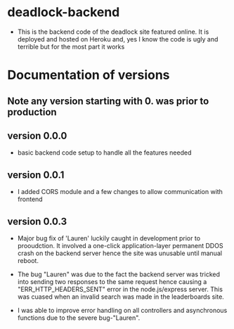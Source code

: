 # deadlock-backend
- This is the backend code of the deadlock site featured online. It is deployed and hosted on Heroku and, yes I know the code is ugly and terrible but for the most part it works

# Documentation of versions
## Note any version starting with 0. was prior to production

## version 0.0.0
- basic backend code setup to handle all the features needed

## version 0.0.1
- I added CORS module and a few changes to allow communication with frontend

## version 0.0.3

- Major bug fix of 'Lauren' luckily caught in development prior to prooudction. It involved a one-click application-layer permanent DDOS crash on the backend server hence the site was unusable until manual reboot.

- The bug "Lauren" was due to the fact the backend server was tricked into sending two responses to the same request hence causing a "ERR_HTTP_HEADERS_SENT" error in the node.js/express server. This was cuased when an invalid search was made in the leaderboards site.

- I was able to improve error handling on all controllers and asynchronous functions due to the severe bug-"Lauren".
